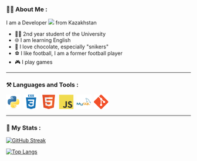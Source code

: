 ### 👨‍💻 About Me :
I am a Developer <img src="https://media.giphy.com/media/WUlplcMpOCEmTGBtBW/giphy.gif" width="30"> from Kazakhstan
- :man_student: 2nd year student of the University
- :globe_with_meridians: I am learning English
- :chocolate_bar: I love chocolate, especially "snikers"
- :soccer: I like football, I am a former football player
- :video_game: I play games

---
### :hammer_and_pick: Languages and Tools :
<div>
  <img src="https://github.com/devicons/devicon/blob/master/icons/python/python-original.svg" title="Python" alt="Python" width="40" height="40"/>&nbsp;
  <img src="https://github.com/devicons/devicon/blob/master/icons/css3/css3-plain-wordmark.svg"  title="CSS3" alt="CSS" width="40" height="40"/>&nbsp;
  <img src="https://github.com/devicons/devicon/blob/master/icons/html5/html5-original.svg" title="HTML5" alt="HTML" width="40" height="40"/>&nbsp;
  <img src="https://github.com/devicons/devicon/blob/master/icons/javascript/javascript-original.svg" title="JavaScript" alt="JavaScript" width="40" height="40"/>&nbsp;
  <img src="https://github.com/devicons/devicon/blob/master/icons/mysql/mysql-original-wordmark.svg" title"MySQL" alt="MySQL" width="40" height="40"/>&nbsp;
  <img src="https://github.com/devicons/devicon/blob/master/icons/git/git-original.svg" title"Git" alt="Git" width="40" height="40"/>&nbsp;
</div>

---
### :cold_face: My Stats :
[![GitHub Streak](http://github-readme-streak-stats.herokuapp.com?user=Ri4Flaice&theme=tokyonight-duo)](https://git.io/streak-stats)


[![Top Langs](https://github-readme-stats.vercel.app/api/top-langs/?username=Ri4Flaice&layout=compact&theme=vision-friendly-dark)](https://github.com/anuraghazra/github-readme-stats)
